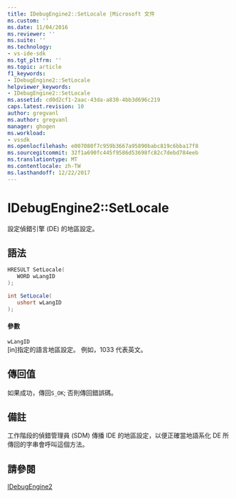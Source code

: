 ```yaml
---
title: IDebugEngine2::SetLocale |Microsoft 文件
ms.custom: ''
ms.date: 11/04/2016
ms.reviewer: ''
ms.suite: ''
ms.technology:
- vs-ide-sdk
ms.tgt_pltfrm: ''
ms.topic: article
f1_keywords:
- IDebugEngine2::SetLocale
helpviewer_keywords:
- IDebugEngine2::SetLocale
ms.assetid: cd0d2cf1-2aac-43da-a830-4bb3d696c219
caps.latest.revision: 10
author: gregvanl
ms.author: gregvanl
manager: ghogen
ms.workload:
- vssdk
ms.openlocfilehash: e007080f7c959b3667a95890babc819c6bba17f8
ms.sourcegitcommit: 32f1a690fc445f9586d53698fc82c7debd784eeb
ms.translationtype: MT
ms.contentlocale: zh-TW
ms.lasthandoff: 12/22/2017
---
```

# <a name="idebugengine2setlocale"></a>IDebugEngine2::SetLocale
設定偵錯引擎 (DE) 的地區設定。  
  
## <a name="syntax"></a>語法  
  
```cpp  
HRESULT SetLocale(   
   WORD wLangID  
);  
```  
  
```csharp  
int SetLocale(   
   ushort wLangID  
);  
```  
  
#### <a name="parameters"></a>參數  
 `wLangID`  
 [in]指定的語言地區設定。 例如，1033 代表英文。  
  
## <a name="return-value"></a>傳回值  
 如果成功，傳回`S_OK`; 否則傳回錯誤碼。  
  
## <a name="remarks"></a>備註  
 工作階段的偵錯管理員 (SDM) 傳播 IDE 的地區設定，以便正確當地語系化 DE 所傳回的字串會呼叫這個方法。  
  
## <a name="see-also"></a>請參閱  
 [IDebugEngine2](../../../extensibility/debugger/reference/idebugengine2.md)
